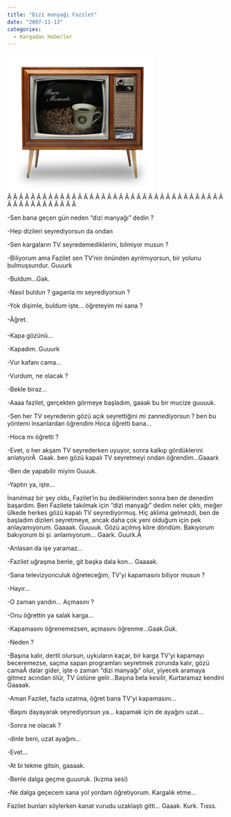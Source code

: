 ```yaml
---
title: "Dizi manyağı Fazilet"
date: "2007-11-13"
categories: 
  - Kargadan Haberler
---
```


[![televizyon.jpg](../uploads/2007/11/televizyon.jpg)](../uploads/2007/11/televizyon.jpg "televizyon.jpg")Â Â Â Â Â Â Â Â Â Â Â Â Â Â Â Â Â Â Â Â Â Â Â Â Â Â Â Â Â Â Â Â Â Â Â Â Â Â Â Â Â Â Â Â Â Â Â Â Â 

\-Sen bana geçen gün neden “dizi manyağı” dedin ?

\-Hep dizileri seyrediyorsun da ondan

\-Sen kargaların TV seyredemediklerini, bilmiyor musun ?

\-Biliyorum ama Fazilet sen TV’nin önünden ayrılmıyorsun, bir yolunu bulmuşsundur. Guuurk

\-Buldum…Gak.

\-Nasıl buldun ? gaganla mı seyrediyorsun ?

\-Yok dişimle, buldum işte… öğreteyim mi sana ?

\-Ãğret.

\-Kapa gözünü…

\-Kapadım. Guuurk

\-Vur kafanı cama…

\-Vurdum, ne olacak ?

\-Bekle biraz…

\-Aaaa fazilet, gerçekten görmeye başladım, gaaak bu bir mucize guuuuk.

\-Sen her TV seyredenin gözü açık seyrettiğini mi zannediyorsun ? ben bu yöntemi insanlardan öğrendim Hoca öğretti bana…

\-Hoca mı öğretti ?

\-Evet, o her akşam TV seyrederken uyuyor, sonra kalkıp gördüklerini anlatıyorÂ  Gaak. ben gözü kapalı TV seyretmeyi ondan öğrendim…Gaaark

\-Ben de yapabilir miyim Guuuk.

\-Yaptın ya, işte…

İnanılmaz bir şey oldu, Fazilet’in bu dediklerinden sonra ben de denedim başardım. Ben Fazilete takılmak için “dizi manyağı” dedim neler çıktı, meğer ülkede herkes gözü kapalı TV seyrediyormuş. Hiç aklıma gelmezdi, ben de başladım dizileri seyretmeye, ancak daha çok yeni olduğum için pek anlayamıyorum. Gaaaak. Guuuuk. Gözü açılmış köre döndüm. Bakıyorum bakıyorum bi şi. anlamıyorum… Gaark. Guurk.Â 

\-Anlasan da işe yaramaz…

\-Fazilet uğraşma benle, git başka dala kon… Gaaaak.

\-Sana televizyonculuk öğreteceğim, TV’yi kapamasını biliyor musun ?

\-Hayır…

\-O zaman yandın… Açmasını ?

\-Onu öğrettin ya salak karga...

\-Kapamasını öğrenemezsen, açmasını öğrenme…Gaak.Guk.

\-Neden ?

\-Başına kalır, dertli olursun, uykuların kaçar, bir karga TV’yi kapamayı beceremezse, saçma sapan programları seyretmek zorunda kalır, gözü camaÂ dalar gider, işte o zaman “dizi manyağı” olur, yiyecek aramaya gitmez acından ölür, TV üstüne gelir…Başına bela kesilir, Kurtaramaz kendini Gaaaak.

\-Aman Fazilet, fazla uzatma, öğret bana TV’yi kapamasını…

\-Başını dayayarak seyrediyorsun ya… kapamak için de ayağını uzat…

\-Sonra ne olacak ?

\-dinle beni, uzat ayağını…

\-Evet…

\-At bi tekme gitsin, gaaaak.

\-Benle dalga geçme guuuruk. (kızma sesi)

\-Ne dalga geçecem sana yol yordam öğretiyorum. Kargalık etme…

Fazilet bunları söylerken kanat vurudu uzaklaştı gitti… Gaaak. Kurk. Tısss.
